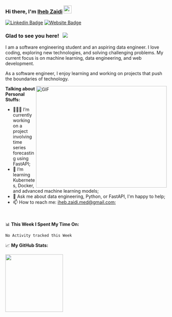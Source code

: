 
### Hi there, I'm <a href="" target="_blank">Iheb Zaidi</a> <img src="https://media.giphy.com/media/hvRJCLFzcasrR4ia7z/giphy.gif" width="25px">

[![Linkedin Badge](https://img.shields.io/badge/-LinkedIn-0e76a8?style=flat-square&logo=Linkedin&logoColor=white)](https://www.linkedin.com/in/iheb-zaidi-345a0a18b/)
[![Website Badge](https://img.shields.io/badge/Website-3b5998?style=flat-square&logo=google-chrome&logoColor=white)]()

### Glad to see you here! &nbsp; ![](https://visitor-badge.glitch.me/badge?page_id=ihebzaidi.ihebzaidi)

I am a software engineering student and an aspiring data engineer. I love coding, exploring new technologies, and solving challenging problems. My current focus is on machine learning, data engineering, and web development.

As a software engineer, I enjoy learning and working on projects that push the boundaries of technology.

<img align="right" alt="GIF" src="https://github.com/Gapur/Gapur/blob/master/coding.gif?raw=true" width="408" height="318" />
  

**Talking about Personal Stuffs:**

- 👨🏻‍💻 I’m currently working on a project involving time series forecasting using FastAPI;
- 🚀 I’m learning Kubernetes, Docker, and advanced machine learning models;
- 💬 Ask me about data engineering, Python, or FastAPI, I'm happy to help;
- 📫 How to reach me: iheb.zaidi.med@gmail.com;


</br>

📊 **This Week I Spent My Time On:**
<!--START_SECTION:waka-->
```text
No Activity tracked this Week
```
<!--END_SECTION:waka-->


📈 **My GitHub Stats:**

<p>
<img height="180em" src="https://github-readme-stats.vercel.app/api/top-langs/?username=ihebzaidi&show_icons=true&hide_border=true&layout=compact&langs_count=8"/>

</p>

